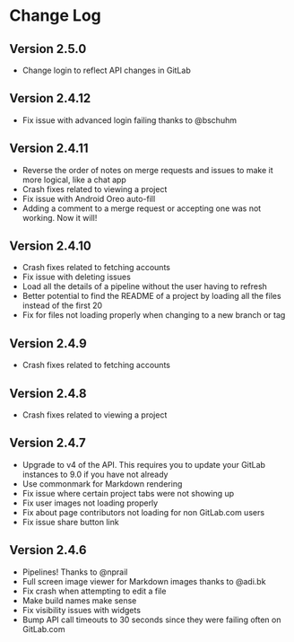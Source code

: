 Change Log
==========

Version 2.5.0
----------------------------

- Change login to reflect API changes in GitLab

Version 2.4.12
----------------------------

- Fix issue with advanced login failing thanks to @bschuhm

Version 2.4.11
----------------------------

- Reverse the order of notes on merge requests and issues to make it more logical, like a chat app
- Crash fixes related to viewing a project
- Fix issue with Android Oreo auto-fill
- Adding a comment to a merge request or accepting one was not working. Now it will!

Version 2.4.10
----------------------------

- Crash fixes related to fetching accounts
- Fix issue with deleting issues
- Load all the details of a pipeline without the user having to refresh
- Better potential to find the README of a project by loading all the files instead of the first 20
- Fix for files not loading properly when changing to a new branch or tag

Version 2.4.9
----------------------------

- Crash fixes related to fetching accounts

Version 2.4.8
----------------------------

- Crash fixes related to viewing a project

Version 2.4.7
----------------------------

- Upgrade to v4 of the API. This requires you to update your GitLab instances to 9.0 if you have not already
- Use commonmark for Markdown rendering
- Fix issue where certain project tabs were not showing up
- Fix user images not loading properly
- Fix about page contributors not loading for non GitLab.com users
- Fix issue share button link


Version 2.4.6
----------------------------

- Pipelines! Thanks to @nprail
- Full screen image viewer for Markdown images thanks to @adi.bk
- Fix crash when attempting to edit a file
- Make build names make sense
- Fix visibility issues with widgets
- Bump API call timeouts to 30 seconds since they were failing often on GitLab.com
